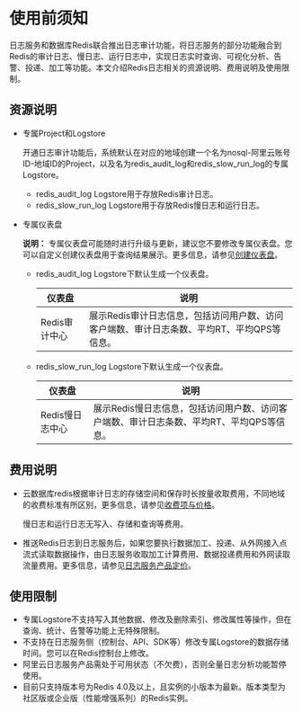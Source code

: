 # 使用前须知

日志服务和数据库Redis联合推出日志审计功能，将日志服务的部分功能融合到Redis的审计日志、慢日志、运行日志中，实现日志实时查询、可视化分析、告警、投递、加工等功能。本文介绍Redis日志相关的资源说明、费用说明及使用限制。

## 资源说明

-   专属Project和Logstore

    开通日志审计功能后，系统默认在对应的地域创建一个名为nosql-阿里云账号ID-地域ID的Project，以及名为redis\_audit\_log和redis\_slow\_run\_log的专属Logstore。

    -   redis\_audit\_log Logstore用于存放Redis审计日志。
    -   redis\_slow\_run\_log Logstore用于存放Redis慢日志和运行日志。
-   专属仪表盘

    **说明：** 专属仪表盘可能随时进行升级与更新，建议您不要修改专属仪表盘。您可以自定义创建仪表盘用于查询结果展示。更多信息，请参见[创建仪表盘](/cn.zh-CN/可视化与告警/仪表盘/创建仪表盘.md)。

    -   redis\_audit\_log Logstore下默认生成一个仪表盘。

        |仪表盘|说明|
        |---|--|
        |Redis审计中心|展示Redis审计日志信息，包括访问用户数、访问客户端数、审计日志条数、平均RT、平均QPS等信息。|

    -   redis\_slow\_run\_log Logstore下默认生成一个仪表盘。

        |仪表盘|说明|
        |---|--|
        |Redis慢日志中心|展示Redis慢日志信息，包括访问用户数、访问客户端数、审计日志条数、平均RT、平均QPS等信息。|


## 费用说明

-   云数据库redis根据审计日志的存储空间和保存时长按量收取费用，不同地域的收费标准有所区别，更多信息，请参见[收费项与价格](/cn.zh-CN/产品计费/收费项与价格.md)。

    慢日志和运行日志无写入、存储和查询等费用。

-   推送Redis日志到日志服务后，如果您要执行数据加工、投递、从外网接入点流式读取数据操作，由日志服务收取加工计算费用、数据投递费用和外网读取流量费用。更多信息，请参见[日志服务产品定价](https://www.aliyun.com/price/product?spm=a2c4g.11186623.2.11.66cd2aab6wAn6p#/sls/detail)。

## 使用限制

-   专属Logstore不支持写入其他数据、修改及删除索引、修改属性等操作，但在查询、统计、告警等功能上无特殊限制。
-   不支持在日志服务侧（控制台、API、SDK等）修改专属Logstore的数据存储时间。您可以在Redis控制台上修改。
-   阿里云日志服务产品需处于可用状态（不欠费），否则全量日志分析功能暂停使用。
-   目前只支持版本号为Redis 4.0及以上，且实例的小版本为最新。版本类型为社区版或企业版（性能增强系列）的Redis实例。

